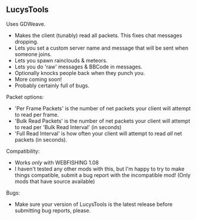 LucysTools
----------
Uses GDWeave.

- Makes the client (tunably) read all packets. This fixes chat messages dropping.
- Lets you set a custom server name and message that will be sent when someone joins.
- Lets you spawn rainclouds & meteors.
- Lets you do 'raw' messages & BBCode in messages.
- Optionally knocks people back when they punch you.
- More coming soon!
- Probably certainly full of bugs.

Packet options:
- 'Per Frame Packets' is the number of net packets your client will attempt to read per frame. 
- 'Bulk Read Packets' is the number of net packets your client will attempt to read per 'Bulk Read Interval' (in seconds)
- 'Full Read Interval' is how often your client will attempt to read *all* net packets (in seconds).

Compatibility:
- Works *only* with WEBFISHING 1.08
- I haven't tested any other mods with this, but I'm happy to try to make things compatible, submit a bug report with the incompatible mod! (Only mods that have source available)

Bugs:
- Make sure your version of LucysTools is the latest release before submitting bug reports, please.

